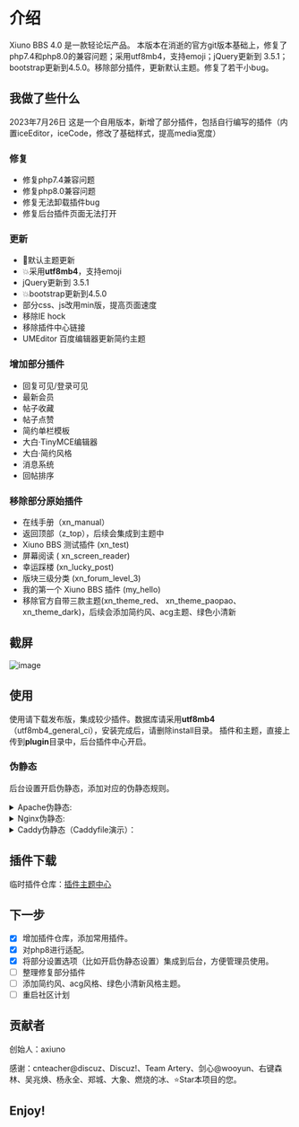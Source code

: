 # 介绍
Xiuno BBS 4.0 是一款轻论坛产品。
本版本在消逝的官方git版本基础上，修复了php7.4和php8.0的兼容问题；采用utf8mb4，支持emoji；jQuery更新到 3.5.1；bootstrap更新到4.5.0。移除部分插件，更新默认主题。修复了若干小bug。

## 我做了些什么

2023年7月26日 这是一个自用版本，新增了部分插件，包括自行编写的插件（内置iceEditor，iceCode，修改了基础样式，提高media宽度）


### 修复
- 修复php7.4兼容问题
- 修复php8.0兼容问题
- 修复无法卸载插件bug
- 修复后台插件页面无法打开
### 更新
- 💄默认主题更新
- 💥采用**utf8mb4**，支持emoji
- jQuery更新到 3.5.1
- 💥bootstrap更新到4.5.0
- 部分css、js改用min版，提高页面速度
- 移除IE hock
- 移除插件中心链接
- UMEditor 百度编辑器更新简约主题
### 增加部分插件
- 回复可见/登录可见
- 最新会员
- 帖子收藏
- 帖子点赞
- 简约单栏模板
- 大白·TinyMCE编辑器
- 大白·简约风格
- 消息系统
- 回帖排序
### 移除部分原始插件
* 在线手册（xn_manual）
* 返回顶部（z_top），后续会集成到主题中
* Xiuno BBS 测试插件 (xn_test)
* 屏幕阅读 ( xn_screen_reader)
* 幸运踩楼 (xn_lucky_post)
* 版块三级分类 (xn_forum_level_3)
* 我的第一个 Xiuno BBS 插件 (my_hello)
* 移除官方自带三款主题(xn_theme_red、 xn_theme_paopao、xn_theme_dark)，后续会添加简约风、acg主题、绿色小清新

## 截屏
![image](https://raw.githubusercontent.com/jiix/xiunobbs/master/screenshot.png)

## 使用
使用请下载发布版，集成较少插件。数据库请采用**utf8mb4**（utf8mb4_general_ci），安装完成后，请删除install目录。
插件和主题，直接上传到**plugin**目录中，后台插件中心开启。

### 伪静态
后台设置开启伪静态，添加对应的伪静态规则。

<details>
<summary>Apache伪静态:</summary>

```
<IfModule mod_rewrite.c>
RewriteEngine on

# Apache 2.4
RewriteCond %{REQUEST_FILENAME} !-d 
RewriteCond %{REQUEST_FILENAME} !-f 
RewriteRule ^(.*?)([^/]*)$ $1index.php?$2 [QSA,PT,L]

# Apache other
#RewriteRule ^(.*?)([^/]*)\.htm(.*)$ $1/index.php?$2.htm$3 [L]
</IfModule>
```
</details>

<details>
<summary>Nginx伪静态:</summary>

```
location ~* \.(htm)$ {

    rewrite "^(.*)/(.+?).htm(.*?)$" $1/index.php?$2.htm$3 last;

}
```
</details>

<details>
<summary>Caddy伪静态（Caddyfile演示）：</summary>

```
www.yourdomain.com {

# Set this path to your site's directory.
root * /var/www

file_server

# Or serve a PHP site through php-fpm:
php_fastcgi localhost:9000
}

```
</details>


## 插件下载

临时插件仓库：[插件主题中心](https://github.com/jiix/plugins)

## 下一步

- [x] 增加插件仓库，添加常用插件。
- [x] 对php8进行适配。
- [x] 将部分设置选项（比如开启伪静态设置）集成到后台，方便管理员使用。
- [ ] 整理修复部分插件
- [ ] 添加简约风、acg风格、绿色小清新风格主题。
- [ ] 重启社区计划

## 贡献者
创始人：axiuno

感谢：cnteacher@discuz、Discuz!、Team Artery、剑心@wooyun、右键森林、吴兆焕、杨永全、郑城、大象、燃烧的冰、⭐Star本项目的您。

## Enjoy!
